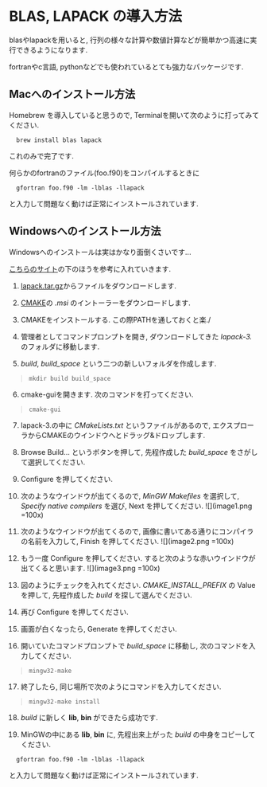 # BLAS, LAPACK の導入方法

blasやlapackを用いると, 行列の様々な計算や数値計算などが簡単かつ高速に実行できるようになります.

fortranやc言語, pythonなどでも使われているとても強力なパッケージです.

## Macへのインストール方法

Homebrew を導入していると思うので, Terminalを開いて次のように打ってみてください.

```
  brew install blas lapack
```

これのみで完了です.

何らかのfortranのファイル(foo.f90)をコンパイルするときに

```
  gfortran foo.f90 -lm -lblas -llapack
```

と入力して問題なく動けば正常にインストールされています.

## Windowsへのインストール方法

Windowsへのインストールは実はかなり面倒くさいです...

[こちらのサイト](http://icl.cs.utk.edu/lapack-for-windows/lapack/)の下のほうを参考に入れていきます.

1. [lapack.tar.gz](http://netlib.org/lapack/lapack.tgz)からファイルをダウンロードします.

2. [CMAKE](https://cmake.org/download/)の *.msi* のイントーラーをダウンロードします.

3. CMAKEをインストールする. この際PATHを通しておくと楽./

4. 管理者としてコマンドプロンプトを開き, ダウンロードしてきた *lapack-3.* のフォルダに移動します.

5. *build*, *build_space* という二つの新しいフォルダを作成します.
  > ``` mkdir build build_space ```

6. cmake-guiを開きます. 次のコマンドを打ってください.
  > ``` cmake-gui ```

7. lapack-3.の中に *CMakeLists.txt* というファイルがあるので, エクスプローラからCMAKEのウインドウへとドラッグ&ドロップします.

8. Browse Build... というボタンを押して, 先程作成した *build_space* をさがして選択してください.

9. Configure を押してください.

10. 次のようなウインドウが出てくるので, *MinGW Makefiles* を選択して, *Specify native compilers* を選び, Next を押してください.
  ![](image1.png =100x)

11. 次のようなウインドウが出てくるので, 画像に書いてある通りにコンパイラの名前を入力して, Finish を押してください.
  ![](image2.png =100x)

12. もう一度 Configure を押してください. すると次のような赤いウインドウが出てくると思います.
  ![](image3.png =100x)

13. 図のようにチェックを入れてください. *CMAKE_INSTALL_PREFIX* の Value を押して, 先程作成した *build* を探して選んでください.

14. 再び Configure を押してください.

15. 画面が白くなったら, Generate を押してください.

16. 開いていたコマンドプロンプトで *build_space* に移動し, 次のコマンドを入力してください.
  > ``` mingw32-make ```

17. 終了したら, 同じ場所で次のようにコマンドを入力してください.
  > ``` mingw32-make install ```

18. *build* に新しく **lib**, **bin** ができたら成功です.

19. MinGWの中にある **lib**, **bin** に, 先程出来上がった *build* の中身をコピーしてください.

```
  gfortran foo.f90 -lm -lblas -llapack
```

と入力して問題なく動けば正常にインストールされています.
